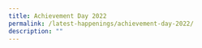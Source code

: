 ```yaml
---
title: Achievement Day 2022
permalink: /latest-happenings/achievement-day-2022/
description: ""
---
```

